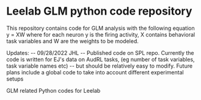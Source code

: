 # Leelab GLM python code repository

This repository contains code for GLM analysis with the following equation y = XW where for each neuron y is the firing activity, 
X contains behavioral task variables and W are the weights to be modeled.

Updates:
-- 09/28/2022 JHL
-- Published code on SPL repo. Currently the code is written for EJ's data on AudRL tasks, (eg number of task variables, task variable names etc) 
-- but should be relatively easy to modify. Future plans include a global code to take into account different experimental setups


GLM related Python codes for Leelab
